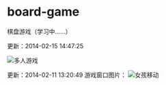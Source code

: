 board-game
==========

棋盘游戏（学习中......）


更新：2014-02-15 14:47:25

![多人游戏](https://raw2.github.com/lotaku/board-game/master/img/demo_1.1.png)

更新：2014-02-11 13:20:49
游戏窗口图片：
![女孩移动](https://raw2.github.com/lotaku/board-game/master/img/demo_1.0.png)





